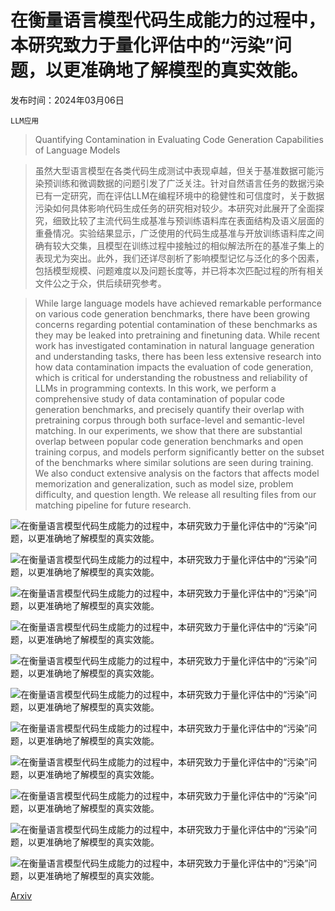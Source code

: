 # 在衡量语言模型代码生成能力的过程中，本研究致力于量化评估中的“污染”问题，以更准确地了解模型的真实效能。

发布时间：2024年03月06日

`LLM应用`

> Quantifying Contamination in Evaluating Code Generation Capabilities of Language Models

> 虽然大型语言模型在各类代码生成测试中表现卓越，但关于基准数据可能污染预训练和微调数据的问题引发了广泛关注。针对自然语言任务的数据污染已有一定研究，而在评估LLM在编程环境中的稳健性和可信度时，关于数据污染如何具体影响代码生成任务的研究相对较少。本研究对此展开了全面探究，细致比较了主流代码生成基准与预训练语料库在表面结构及语义层面的重叠情况。实验结果显示，广泛使用的代码生成基准与开放训练语料库之间确有较大交集，且模型在训练过程中接触过的相似解法所在的基准子集上的表现尤为突出。此外，我们还详尽剖析了影响模型记忆与泛化的多个因素，包括模型规模、问题难度以及问题长度等，并已将本次匹配过程的所有相关文件公之于众，供后续研究参考。

> While large language models have achieved remarkable performance on various code generation benchmarks, there have been growing concerns regarding potential contamination of these benchmarks as they may be leaked into pretraining and finetuning data. While recent work has investigated contamination in natural language generation and understanding tasks, there has been less extensive research into how data contamination impacts the evaluation of code generation, which is critical for understanding the robustness and reliability of LLMs in programming contexts. In this work, we perform a comprehensive study of data contamination of popular code generation benchmarks, and precisely quantify their overlap with pretraining corpus through both surface-level and semantic-level matching. In our experiments, we show that there are substantial overlap between popular code generation benchmarks and open training corpus, and models perform significantly better on the subset of the benchmarks where similar solutions are seen during training. We also conduct extensive analysis on the factors that affects model memorization and generalization, such as model size, problem difficulty, and question length. We release all resulting files from our matching pipeline for future research.

![在衡量语言模型代码生成能力的过程中，本研究致力于量化评估中的“污染”问题，以更准确地了解模型的真实效能。](../../../paper_images/2403.04811/similarity_score_percentage.png)

![在衡量语言模型代码生成能力的过程中，本研究致力于量化评估中的“污染”问题，以更准确地了解模型的真实效能。](../../../paper_images/2403.04811/HE_similarity_score_percentage.png)

![在衡量语言模型代码生成能力的过程中，本研究致力于量化评估中的“污染”问题，以更准确地了解模型的真实效能。](../../../paper_images/2403.04811/x1.png)

![在衡量语言模型代码生成能力的过程中，本研究致力于量化评估中的“污染”问题，以更准确地了解模型的真实效能。](../../../paper_images/2403.04811/x2.png)

![在衡量语言模型代码生成能力的过程中，本研究致力于量化评估中的“污染”问题，以更准确地了解模型的真实效能。](../../../paper_images/2403.04811/x3.png)

![在衡量语言模型代码生成能力的过程中，本研究致力于量化评估中的“污染”问题，以更准确地了解模型的真实效能。](../../../paper_images/2403.04811/x4.png)

![在衡量语言模型代码生成能力的过程中，本研究致力于量化评估中的“污染”问题，以更准确地了解模型的真实效能。](../../../paper_images/2403.04811/x5.png)

![在衡量语言模型代码生成能力的过程中，本研究致力于量化评估中的“污染”问题，以更准确地了解模型的真实效能。](../../../paper_images/2403.04811/x6.png)

![在衡量语言模型代码生成能力的过程中，本研究致力于量化评估中的“污染”问题，以更准确地了解模型的真实效能。](../../../paper_images/2403.04811/x7.png)

![在衡量语言模型代码生成能力的过程中，本研究致力于量化评估中的“污染”问题，以更准确地了解模型的真实效能。](../../../paper_images/2403.04811/x8.png)

![在衡量语言模型代码生成能力的过程中，本研究致力于量化评估中的“污染”问题，以更准确地了解模型的真实效能。](../../../paper_images/2403.04811/x9.png)

[Arxiv](https://arxiv.org/abs/2403.04811)